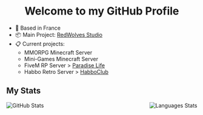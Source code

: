 <h1 align="center">Welcome to my GitHub Profile</h1>

* 📌 Based in France
* 📦 Main Project: <a href="https://github.com/RedWolvesStudio">RedWolves Studio</a>
* 📋 Current projects: 
  - MMORPG Minecraft Server
  - Mini-Games Minecraft Server
  - FiveM RP Server > <a href="https://github.com/FiveM-ParadiseLife">Paradise Life</a>
  - Habbo Retro Server > <a href="https://github.com/HabboClub">HabboClub</a>

## My Stats
<p align="center">
  <img align="left" alt="GitHub Stats" src="https://github-readme-stats.vercel.app/api?username=yumless&show_icons=true" />
  <img align="right" alt="Languages Stats" src="https://github-readme-stats.vercel.app/api/top-langs/?username=yumless" />
</p>
